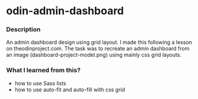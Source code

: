 # odin-admin-dashboard

### Description
An admin dashboard design using grid layout. I made this following a lesson on theodinproject.com. The task was to recreate an admin dashboard from an image (dashboard-project-model.png) using mainly css grid layouts.

### What I learned from this?
- how to use Sass lists
- how to use auto-fit and auto-fill with css grid
